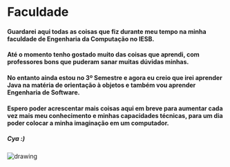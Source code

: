 # Faculdade

#### Guardarei aqui todas as coisas que fiz durante meu tempo na minha faculdade de Engenharia da Computação no IESB.

#### Até o momento tenho gostado muito das coisas que aprendi, com professores bons que puderam sanar muitas dúvidas minhas.
#### No entanto ainda estou no 3º Semestre e agora eu creio que irei aprender Java na matéria de orientação à objetos e também vou aprender Engenharia de Software.
#### Espero poder acrescentar mais coisas aqui em breve para aumentar cada vez mais meu conhecimento e minhas capacidades técnicas, para um dia poder colocar a minha imaginação em um computador. 

##### Cya :)

<img src="https://img.wattpad.com/c1bef8eadb1f37b5f5c533b82b3924e7f1bb7224/68747470733a2f2f73332e616d617a6f6e6177732e636f6d2f776174747061642d6d656469612d736572766963652f53746f7279496d6167652f54396577614968317038476550773d3d2d313036373532393733302e313637643333656334623563336536323434353434323937393737312e676966" alt="drawing" width="auto"/>
